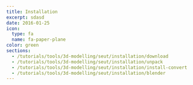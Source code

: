 ```yaml
---
title: Installation
excerpt: sdasd
date: 2016-01-25
icon:
  type: fa
  name: fa-paper-plane
color: green
sections:
  - /tutorials/tools/3d-modelling/seut/installation/download
  - /tutorials/tools/3d-modelling/seut/installation/unpack
  - /tutorials/tools/3d-modelling/seut/installation/install-convert
  - /tutorials/tools/3d-modelling/seut/installation/blender
---
```

